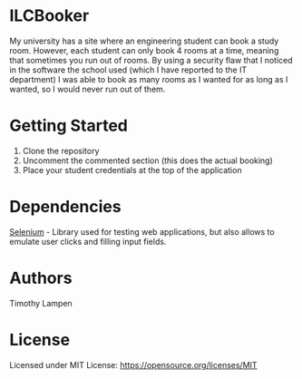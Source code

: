 # ILCBooker
My university has a site where an engineering student can book a study room. However, each student can only book 4 rooms at a time, meaning that sometimes you run out of rooms.
By using a security flaw that I noticed in the software the school used (which I have reported to the IT department) I was able to book as many rooms as I wanted for as long as I wanted, so I would never run out of them.

# Getting Started
1. Clone the repository
2. Uncomment the commented section (this does the actual booking)
3. Place your student credentials at the top of the application

# Dependencies
[Selenium](https://www.seleniumhq.org/download/) - Library used for testing web applications, but also allows to emulate user clicks and filling input fields.

# Authors
Timothy Lampen

# License
Licensed under MIT License: https://opensource.org/licenses/MIT
